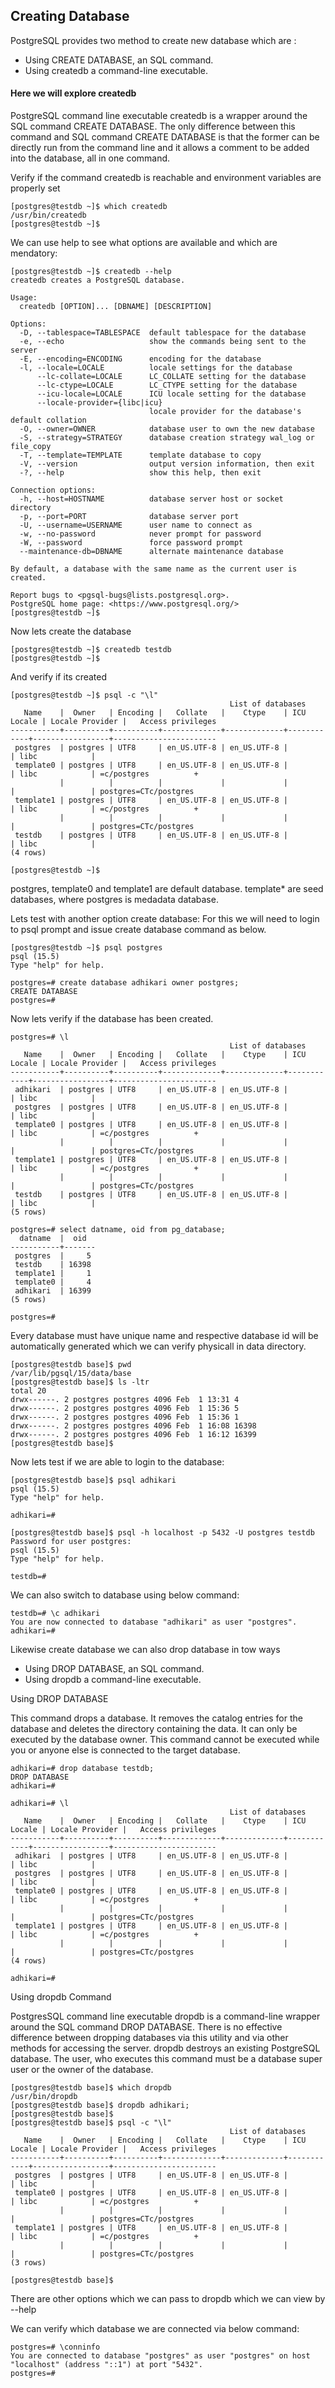 ## Creating Database

PostgreSQL provides two method to create new database which are :
* Using CREATE DATABASE, an SQL command.
* Using createdb a command-line executable.

#### Here we will explore createdb
PostgreSQL command line executable createdb is a wrapper around the SQL command CREATE DATABASE. The only difference between this command and SQL command CREATE DATABASE is that the former can be directly run from the command line and it allows a comment to be added into the database, all in one command.

Verify if the command createdb is reachable and environment variables are properly set
```
[postgres@testdb ~]$ which createdb
/usr/bin/createdb
[postgres@testdb ~]$
```

We can use help to see what options are available and which are mendatory:
```
[postgres@testdb ~]$ createdb --help
createdb creates a PostgreSQL database.

Usage:
  createdb [OPTION]... [DBNAME] [DESCRIPTION]

Options:
  -D, --tablespace=TABLESPACE  default tablespace for the database
  -e, --echo                   show the commands being sent to the server
  -E, --encoding=ENCODING      encoding for the database
  -l, --locale=LOCALE          locale settings for the database
      --lc-collate=LOCALE      LC_COLLATE setting for the database
      --lc-ctype=LOCALE        LC_CTYPE setting for the database
      --icu-locale=LOCALE      ICU locale setting for the database
      --locale-provider={libc|icu}
                               locale provider for the database's default collation
  -O, --owner=OWNER            database user to own the new database
  -S, --strategy=STRATEGY      database creation strategy wal_log or file_copy
  -T, --template=TEMPLATE      template database to copy
  -V, --version                output version information, then exit
  -?, --help                   show this help, then exit

Connection options:
  -h, --host=HOSTNAME          database server host or socket directory
  -p, --port=PORT              database server port
  -U, --username=USERNAME      user name to connect as
  -w, --no-password            never prompt for password
  -W, --password               force password prompt
  --maintenance-db=DBNAME      alternate maintenance database

By default, a database with the same name as the current user is created.

Report bugs to <pgsql-bugs@lists.postgresql.org>.
PostgreSQL home page: <https://www.postgresql.org/>
[postgres@testdb ~]$
```

Now lets create the database
```
[postgres@testdb ~]$ createdb testdb
[postgres@testdb ~]$ 
```

And verify if its created
```
[postgres@testdb ~]$ psql -c "\l"
                                                 List of databases
   Name    |  Owner   | Encoding |   Collate   |    Ctype    | ICU Locale | Locale Provider |   Access privileges
-----------+----------+----------+-------------+-------------+------------+-----------------+-----------------------
 postgres  | postgres | UTF8     | en_US.UTF-8 | en_US.UTF-8 |            | libc            |
 template0 | postgres | UTF8     | en_US.UTF-8 | en_US.UTF-8 |            | libc            | =c/postgres          +
           |          |          |             |             |            |                 | postgres=CTc/postgres
 template1 | postgres | UTF8     | en_US.UTF-8 | en_US.UTF-8 |            | libc            | =c/postgres          +
           |          |          |             |             |            |                 | postgres=CTc/postgres
 testdb    | postgres | UTF8     | en_US.UTF-8 | en_US.UTF-8 |            | libc            |
(4 rows)

[postgres@testdb ~]$
```
postgres, template0 and template1 are default database. template* are seed databases, where postgres is medadata database.

Lets test with another option create database:
For this we will need to login to psql prompt and issue create database command as below.
```
[postgres@testdb ~]$ psql postgres
psql (15.5)
Type "help" for help.

postgres=# create database adhikari owner postgres;
CREATE DATABASE
postgres=#
```

Now lets verify if the database has been created.
```
postgres=# \l
                                                 List of databases
   Name    |  Owner   | Encoding |   Collate   |    Ctype    | ICU Locale | Locale Provider |   Access privileges
-----------+----------+----------+-------------+-------------+------------+-----------------+-----------------------
 adhikari  | postgres | UTF8     | en_US.UTF-8 | en_US.UTF-8 |            | libc            |
 postgres  | postgres | UTF8     | en_US.UTF-8 | en_US.UTF-8 |            | libc            |
 template0 | postgres | UTF8     | en_US.UTF-8 | en_US.UTF-8 |            | libc            | =c/postgres          +
           |          |          |             |             |            |                 | postgres=CTc/postgres
 template1 | postgres | UTF8     | en_US.UTF-8 | en_US.UTF-8 |            | libc            | =c/postgres          +
           |          |          |             |             |            |                 | postgres=CTc/postgres
 testdb    | postgres | UTF8     | en_US.UTF-8 | en_US.UTF-8 |            | libc            |
(5 rows)

postgres=# select datname, oid from pg_database;
  datname  |  oid
-----------+-------
 postgres  |     5
 testdb    | 16398
 template1 |     1
 template0 |     4
 adhikari  | 16399
(5 rows)

postgres=#
```
Every database must have unique name and respective database id will be automatically generated which we can verify physicall in data directory.
```
[postgres@testdb base]$ pwd
/var/lib/pgsql/15/data/base
[postgres@testdb base]$ ls -ltr
total 20
drwx------. 2 postgres postgres 4096 Feb  1 13:31 4
drwx------. 2 postgres postgres 4096 Feb  1 15:36 5
drwx------. 2 postgres postgres 4096 Feb  1 15:36 1
drwx------. 2 postgres postgres 4096 Feb  1 16:08 16398
drwx------. 2 postgres postgres 4096 Feb  1 16:12 16399
[postgres@testdb base]$
```

Now lets test if we are able to login to the database:
```
[postgres@testdb base]$ psql adhikari
psql (15.5)
Type "help" for help.

adhikari=#

[postgres@testdb base]$ psql -h localhost -p 5432 -U postgres testdb
Password for user postgres:
psql (15.5)
Type "help" for help.

testdb=#
```

We can also switch to database using below command:
```
testdb=# \c adhikari
You are now connected to database "adhikari" as user "postgres".
adhikari=#
```

Likewise create database we can also drop database in tow ways 

* Using DROP DATABASE, an SQL command.
* Using dropdb a command-line executable.

Using DROP DATABASE

This command drops a database. It removes the catalog entries for the database and deletes the directory containing the data. It can only be executed by the database owner. This command cannot be executed while you or anyone else is connected to the target database.
```
adhikari=# drop database testdb;
DROP DATABASE
adhikari=#

adhikari=# \l
                                                 List of databases
   Name    |  Owner   | Encoding |   Collate   |    Ctype    | ICU Locale | Locale Provider |   Access privileges
-----------+----------+----------+-------------+-------------+------------+-----------------+-----------------------
 adhikari  | postgres | UTF8     | en_US.UTF-8 | en_US.UTF-8 |            | libc            |
 postgres  | postgres | UTF8     | en_US.UTF-8 | en_US.UTF-8 |            | libc            |
 template0 | postgres | UTF8     | en_US.UTF-8 | en_US.UTF-8 |            | libc            | =c/postgres          +
           |          |          |             |             |            |                 | postgres=CTc/postgres
 template1 | postgres | UTF8     | en_US.UTF-8 | en_US.UTF-8 |            | libc            | =c/postgres          +
           |          |          |             |             |            |                 | postgres=CTc/postgres
(4 rows)

adhikari=#
```

Using dropdb Command

PostgresSQL command line executable dropdb is a command-line wrapper around the SQL command DROP DATABASE. There is no effective difference between dropping databases via this utility and via other methods for accessing the server. dropdb destroys an existing PostgreSQL database. The user, who executes this command must be a database super user or the owner of the database.

```
[postgres@testdb base]$ which dropdb
/usr/bin/dropdb
[postgres@testdb base]$ dropdb adhikari;
[postgres@testdb base]$
[postgres@testdb base]$ psql -c "\l"
                                                 List of databases
   Name    |  Owner   | Encoding |   Collate   |    Ctype    | ICU Locale | Locale Provider |   Access privileges
-----------+----------+----------+-------------+-------------+------------+-----------------+-----------------------
 postgres  | postgres | UTF8     | en_US.UTF-8 | en_US.UTF-8 |            | libc            |
 template0 | postgres | UTF8     | en_US.UTF-8 | en_US.UTF-8 |            | libc            | =c/postgres          +
           |          |          |             |             |            |                 | postgres=CTc/postgres
 template1 | postgres | UTF8     | en_US.UTF-8 | en_US.UTF-8 |            | libc            | =c/postgres          +
           |          |          |             |             |            |                 | postgres=CTc/postgres
(3 rows)

[postgres@testdb base]$
````

There are other options which we can pass to dropdb which we can view by --help

We can verify which database we are connected via below command:
```
postgres=# \conninfo
You are connected to database "postgres" as user "postgres" on host "localhost" (address "::1") at port "5432".
postgres=#
```
